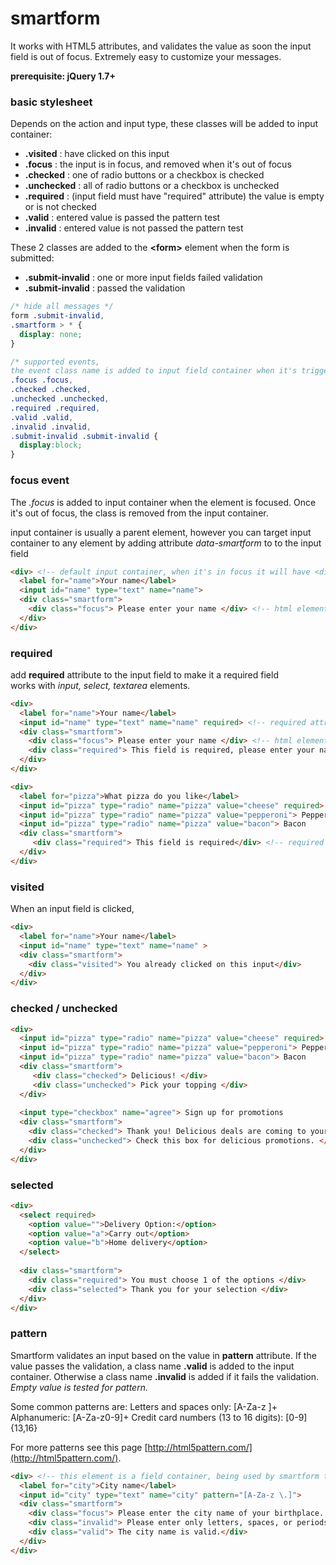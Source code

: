 smartform
=========

It works with HTML5 attributes, and validates the value as soon the input field is out of focus. 
Extremely easy to customize your messages. 


**prerequisite: jQuery 1.7+**




### basic stylesheet

Depends on the action and input type, these classes will be added to input container: 

- **.visited** : have clicked on this input
- **.focus** : the input is in focus, and removed when it's out of focus 
- **.checked** : one of radio buttons or a checkbox is checked  
- **.unchecked** : all of radio buttons or a checkbox is unchecked
- **.required** : (input field must have "required" attribute) the value is empty or is not checked
- **.valid** : entered value is passed the pattern test
- **.invalid** :  entered value is not passed the pattern test


These 2 classes are added to the **&lt;form&gt;** element when the form is submitted:

- **.submit-invalid** : one or more input fields failed validation
- **.submit-invalid** : passed the validation

```css
/* hide all messages */
form .submit-invalid, 
.smartform > * {
  display: none;
}

/* supported events, 
the event class name is added to input field container when it's triggered  */
.focus .focus,
.checked .checked,
.unchecked .unchecked,
.required .required,
.valid .valid,
.invalid .invalid,
.submit-invalid .submit-invalid {
  display:block;
}
```

### focus event

The *.focus* is added to input container when the element is focused. Once it's out of focus, 
the class is removed from the input container.

input container is usually a parent element, however you can target input container to any element 
by adding attribute *data-smartform* to to the input field  

```html
<div> <!-- default input container, when it's in focus it will have <div class="focus">  -->
  <label for="name">Your name</label>
  <input id="name" type="text" name="name">
  <div class="smartform">
    <div class="focus"> Please enter your name </div> <!-- html elements go here for when it's in focus --> 
  </div>
</div>
```

### required 
add **required** attribute to the input field to make it a required field <br>
works with *input, select, textarea* elements. <br>


```html
<div> 
  <label for="name">Your name</label>
  <input id="name" type="text" name="name" required> <!-- required attribute is added to the input field -->
  <div class="smartform">
    <div class="focus"> Please enter your name </div> <!-- html elements go here for when it's in focus --> 
    <div class="required"> This field is required, please enter your name. </div> <!-- required error message when value is empty -->
  </div>
</div>

<div> 
  <label for="pizza">What pizza do you like</label>
  <input id="pizza" type="radio" name="pizza" value="cheese" required> Cheese  
  <input id="pizza" type="radio" name="pizza" value="pepperoni"> Pepperoni
  <input id="pizza" type="radio" name="pizza" value="bacon"> Bacon
  <div class="smartform">
     <div class="required"> This field is required</div> <!-- required error message when value is empty -->
  </div>
</div>
```

### visited

When an input field is clicked, 

```html
<div> 
  <label for="name">Your name</label>
  <input id="name" type="text" name="name" > 
  <div class="smartform">
    <div class="visited"> You already clicked on this input</div>
  </div>
</div>
```

### checked / unchecked

```html
<div>
  <input id="pizza" type="radio" name="pizza" value="cheese" required> Cheese  
  <input id="pizza" type="radio" name="pizza" value="pepperoni"> Pepperoni
  <input id="pizza" type="radio" name="pizza" value="bacon"> Bacon
  <div class="smartform">
     <div class="checked"> Delicious! </div>
     <div class="unchecked"> Pick your topping </div> 
  </div>
  
  <input type="checkbox" name="agree"> Sign up for promotions  
  <div class="smartform">
    <div class="checked"> Thank you! Delicious deals are coming to your inbox.</div>
    <div class="unchecked"> Check this box for delicious promotions. </div>
  </div>  
</div>
```

### selected 

```html
<div>   
  <select required>
    <option value="">Delivery Option:</option>
    <option value="a">Carry out</option>
    <option value="b">Home delivery</option>
  </select>
  
  <div class="smartform">
    <div class="required"> You must choose 1 of the options </div>
    <div class="selected"> Thank you for your selection </div>
  </div>  
</div>
```

### pattern 
Smartform validates an input based on the value in **pattern** attribute. If the value passes the validation, a class name **.valid** 
is added to the input container. Otherwise a class name **.invalid** is added if it fails the validation. *Empty value is tested for pattern.*


Some common patterns are:
  Letters and spaces only: [A-Za-z ]+
  Alphanumeric: [A-Za-z0-9]+
  Credit card numbers (13 to 16 digits): [0-9]{13,16}
  
For more patterns see this page [http://html5pattern.com/](http://html5pattern.com/). 


```html
<div> <!-- this element is a field container, being used by smartform to add class names -->
  <label for="city">City name</label>
  <input id="city" type="text" name="city" pattern="[A-Za-z \.]">
  <div class="smartform">
    <div class="focus"> Please enter the city name of your birthplace. </div>
    <div class="invalid"> Please enter only letters, spaces, or periods.</div>
    <div class="valid"> The city name is valid.</div>
  </div>
</div>
```





